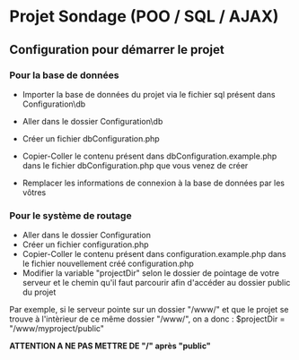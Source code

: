 # Projet Sondage (POO / SQL / AJAX)

## Configuration pour démarrer le projet

### Pour la base de données

* Importer la base de données du projet via le fichier sql présent dans Configuration\db

* Aller dans le dossier Configuration\db
* Créer un fichier dbConfiguration.php
* Copier-Coller le contenu présent dans dbConfiguration.example.php dans le fichier dbConfiguration.php que vous venez de créer
* Remplacer les informations de connexion à la base de données par les vôtres 

### Pour le système de routage

* Aller dans le dossier Configuration
* Créer un fichier configuration.php
* Copier-Coller le contenu présent dans configuration.example.php dans le fichier nouvellement créé configuration.php 
* Modifier la variable "projectDir" selon le dossier de pointage de votre serveur et le chemin qu'il faut parcourir afin d'accéder au dossier public du projet


Par exemple, si le serveur pointe sur un dossier "/www/" et que le projet se trouve à l'intèrieur de ce même dossier "/www/", on a donc :
$projectDir = "/www/myproject/public"

**ATTENTION A NE PAS METTRE DE "/" après "public"**